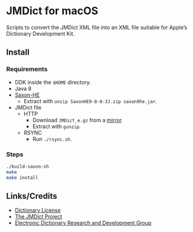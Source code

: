 # JMDict for macOS 

Scripts to convert the JMDict XML file into an XML file suitable for Apple’s Dictionary Development Kit.

## Install

### Requirements

* DDK inside the `$HOME` directory.
* Java 8
* [Saxon-HE](https://sourceforge.net/projects/saxon/files/Saxon-HE/9.8/SaxonHE9-8-0-3J.zip/download)
    * Extract with `unzip SaxonHE9-8-0-3J.zip saxon9he.jar`.
* JMDict file
    * HTTP
        * Download `JMDict_e.gz` from a [mirror](http://ftp.monash.edu.au/pub/nihongo/00MIRRORS.html).
        * Extract with `gunzip`.
    * RSYNC
        * Run `./rsync.sh`.

### Steps

```sh
./build-saxon-sh
make
make install
```

## Links/Credits

* [Dictionary License](http://www.edrdg.org/edrdg/licence.html)
* [The JMDict Project](http://www.edrdg.org/jmdict/j_jmdict.html) 
* [Electronic Dictionary Research and Development Group](http://www.edrdg.org/)
